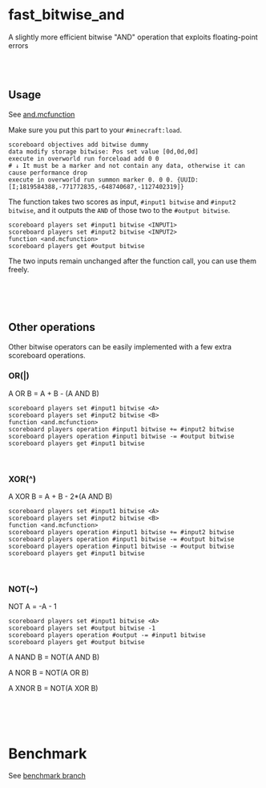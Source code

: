 # fast_bitwise_and

A slightly more efficient bitwise "AND" operation that exploits floating-point errors

<br><br>

## Usage

See [and.mcfunction](https://github.com/Triton365/fast_bitwise_and/blob/main/and.mcfunction)

Make sure you put this part to your `#minecraft:load`.

```mcfunction
scoreboard objectives add bitwise dummy
data modify storage bitwise: Pos set value [0d,0d,0d]
execute in overworld run forceload add 0 0
# ↓ It must be a marker and not contain any data, otherwise it can cause performance drop
execute in overworld run summon marker 0. 0 0. {UUID:[I;1819584388,-771772835,-648740687,-1127402319]}
```

The function takes two scores as input, `#input1 bitwise` and `#input2 bitwise`, and it outputs the `AND` of those two to the `#output bitwise`.

```mcfunction
scoreboard players set #input1 bitwise <INPUT1>
scoreboard players set #input2 bitwise <INPUT2>
function <and.mcfunction>
scoreboard players get #output bitwise
```

The two inputs remain unchanged after the function call, you can use them freely.

<br><br><br>

## Other operations

Other bitwise operators can be easily implemented with a few extra scoreboard operations.

### OR(|)

A OR B = A + B - (A AND B)

```mcfunction
scoreboard players set #input1 bitwise <A>
scoreboard players set #input2 bitwise <B>
function <and.mcfunction>
scoreboard players operation #input1 bitwise += #input2 bitwise
scoreboard players operation #input1 bitwise -= #output bitwise
scoreboard players get #input1 bitwise
```

<br>

### XOR(^)

A XOR B = A + B - 2*(A AND B)

```mcfunction
scoreboard players set #input1 bitwise <A>
scoreboard players set #input2 bitwise <B>
function <and.mcfunction>
scoreboard players operation #input1 bitwise += #input2 bitwise
scoreboard players operation #input1 bitwise -= #output bitwise
scoreboard players operation #input1 bitwise -= #output bitwise
scoreboard players get #input1 bitwise
```

<br>

### NOT(~)

NOT A = -A - 1

```mcfunction
scoreboard players set #input1 bitwise <A>
scoreboard players set #output bitwise -1
scoreboard players operation #output -= #input1 bitwise
scoreboard players get #output bitwise
```

A NAND B = NOT(A AND B)

A NOR B = NOT(A OR B)

A XNOR B = NOT(A XOR B)

<br><br><br>

# Benchmark

See [benchmark branch](https://github.com/Triton365/fast_bitwise_and/tree/benchmark)
